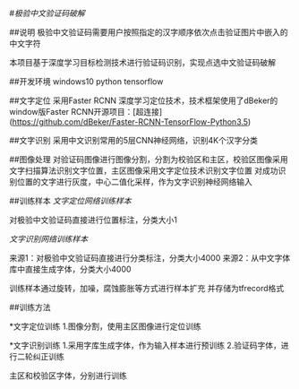 #*极验中文验证码破解*

##说明
极验中文验证码需要用户按照指定的汉字顺序依次点击验证图片中嵌入的中文字符


本项目基于深度学习目标检测技术进行验证码识别，实现点选中文验证码破解

##开发环境
windows10 python tensorflow


##文字定位
采用Faster RCNN 深度学习定位技术，技术框架使用了dBeker的window版Faster RCNN开源项目：[超连接] (https://github.com/dBeker/Faster-RCNN-TensorFlow-Python3.5)

##文字识别
采用中文识别常用的5层CNN神经网络，识别4K个汉字分类

##图像处理
对验证码图像进行图像分割，分割为校验区和主区，校验区图像采用文字扫描算法识别文字位置，主区图像采用文字定位技术识别文字位置
对成功识别位置的文字进行灰度，中心二值化采样，作为文字识别神经网络输入

##训练样本
*文字定位网络训练样本*

对极验中文验证码直接进行位置标注，分类大小1

*文字识别网络训练样本*

来源1：对极验中文验证码直接进行分类标注，分类大小4000
来源2：从中文字体库中直接生成字体，分类大小4000

训练样本通过旋转，加噪，腐蚀膨胀等方式进行样本扩充
并存储为tfrecord格式

##训练方法

*文字定位训练
1.图像分割，使用主区图像进行定位训练

*文字识别训练
1.采用字库生成字体，作为输入样本进行预训练
2.验证码字体，进行二轮纠正训练

主区和校验区字体，分别进行训练